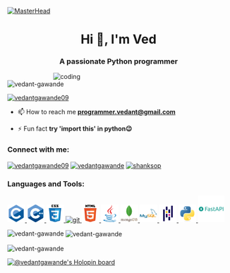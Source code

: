 [![MasterHead](https://media0.giphy.com/media/coxQHKASG60HrHtvkt/giphy.gif)](https://github.com/vedant-gawande)
<h1 align="center">Hi 👋, I'm Ved</h1>
<h3 align="center">A passionate Python programmer</h3>
<img align="right" alt="coding" width="400" src="https://camo.githubusercontent.com/cae12fddd9d6982901d82580bdf321d81fb299141098ca1c2d4891870827bf17/68747470733a2f2f6d69726f2e6d656469756d2e636f6d2f6d61782f313336302f302a37513379765349765f7430696f4a2d5a2e676966" />

<p align="left"> <img src="https://komarev.com/ghpvc/?username=vedant-gawande&label=Profile%20views&color=0e75b6&style=flat" alt="vedant-gawande" /> </p>

<p align="left"> <a href="https://twitter.com/vedantgawande09" target="blank"><img src="https://img.shields.io/twitter/follow/vedantgawande09?logo=twitter&style=for-the-badge" alt="vedantgawande09" /></a> </p>

<!-- - 🌱 I’m currently learning **FastAPI** -->

- 📫 How to reach me **programmer.vedant@gmail.com**

- ⚡ Fun fact **try 'import this' in python😉**

<h3 align="left">Connect with me:</h3>
<p align="left">
<a href="https://twitter.com/vedantgawande09" target="blank"><img align="center" src="https://raw.githubusercontent.com/rahuldkjain/github-profile-readme-generator/master/src/images/icons/Social/twitter.svg" alt="vedantgawande09" height="30" width="40" /></a>
<a href="https://linkedin.com/in/vedantgawande" target="blank"><img align="center" src="https://raw.githubusercontent.com/rahuldkjain/github-profile-readme-generator/master/src/images/icons/Social/linked-in-alt.svg" alt="vedantgawande" height="30" width="40" /></a>
<a href="https://www.hackerrank.com/shanksop" target="blank"><img align="center" src="https://raw.githubusercontent.com/rahuldkjain/github-profile-readme-generator/master/src/images/icons/Social/hackerrank.svg" alt="shanksop" height="30" width="40" /></a>
</p>

<h3 align="left">Languages and Tools:</h3>
<p align="left"> <a href="https://www.cprogramming.com/" target="_blank" rel="noreferrer"> <img src="https://raw.githubusercontent.com/devicons/devicon/master/icons/c/c-original.svg" alt="c" width="40" height="40"/> </a> <a href="https://www.w3schools.com/cpp/" target="_blank" rel="noreferrer"> <img src="https://raw.githubusercontent.com/devicons/devicon/master/icons/cplusplus/cplusplus-original.svg" alt="cplusplus" width="40" height="40"/> </a> <a href="https://www.w3schools.com/css/" target="_blank" rel="noreferrer"> <img src="https://raw.githubusercontent.com/devicons/devicon/master/icons/css3/css3-original-wordmark.svg" alt="css3" width="40" height="40"/> </a> <a href="https://git-scm.com/" target="_blank" rel="noreferrer"> <img src="https://www.vectorlogo.zone/logos/git-scm/git-scm-icon.svg" alt="git" width="40" height="40"/> </a> <a href="https://www.w3.org/html/" target="_blank" rel="noreferrer"> <img src="https://raw.githubusercontent.com/devicons/devicon/master/icons/html5/html5-original-wordmark.svg" alt="html5" width="40" height="40"/> </a> <a href="https://www.java.com" target="_blank" rel="noreferrer"> <img src="https://raw.githubusercontent.com/devicons/devicon/master/icons/java/java-original.svg" alt="java" width="40" height="40"/> </a> <a href="https://www.mongodb.com/" target="_blank" rel="noreferrer"> <img src="https://raw.githubusercontent.com/devicons/devicon/master/icons/mongodb/mongodb-original-wordmark.svg" alt="mongodb" width="40" height="40"/> </a> <a href="https://www.mysql.com/" target="_blank" rel="noreferrer"> <img src="https://raw.githubusercontent.com/devicons/devicon/master/icons/mysql/mysql-original-wordmark.svg" alt="mysql" width="40" height="40"/> </a> <a href="https://pandas.pydata.org/" target="_blank" rel="noreferrer"> <img src="https://raw.githubusercontent.com/devicons/devicon/2ae2a900d2f041da66e950e4d48052658d850630/icons/pandas/pandas-original.svg" alt="pandas" width="40" height="40"/> </a> <a href="https://www.python.org" target="_blank" rel="noreferrer"> <img src="https://raw.githubusercontent.com/devicons/devicon/master/icons/python/python-original.svg" alt="python" width="40" height="40"/> </a> <a href="https://fastapi.tiangolo.com/" target="_blank" rel="noreferrer"> <img src="https://raw.githubusercontent.com/devicons/devicon/master/icons/fastapi/fastapi-original-wordmark.svg" alt="fastapi" width="60" height="60"/> </a> </p>

<p><img align="left" src="https://github-readme-stats.vercel.app/api/top-langs?username=vedant-gawande&show_icons=true&locale=en&layout=compact" alt="vedant-gawande" /></p>

<p>&nbsp;<img align="center" src="https://github-readme-stats.vercel.app/api?username=vedant-gawande&show_icons=true&locale=en" alt="vedant-gawande" /></p>

<p><img align="center" src="https://github-readme-streak-stats.herokuapp.com/?user=vedant-gawande&" alt="vedant-gawande" /></p>

[![@vedantgawande's Holopin board](https://holopin.me/vedantgawande)](https://holopin.io/@vedantgawande)
